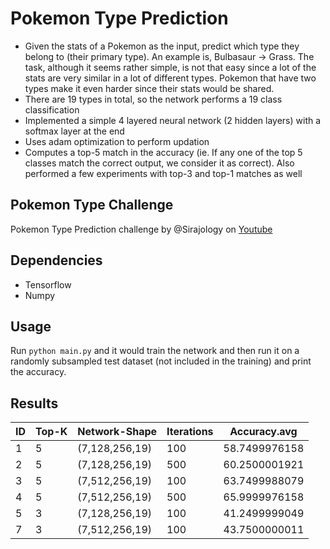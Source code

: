 # Pokemon Type Prediction

* Given the stats of a Pokemon as the input, predict which type they belong to (their primary type). An example is, Bulbasaur -> Grass. The task, although it seems rather simple, is not that easy since a lot of the stats are very similar in a lot of different types. Pokemon that have two types make it even harder since their stats would be shared.
* There are 19 types in total, so the network performs a 19 class classification
* Implemented a simple 4 layered neural network (2 hidden layers) with a softmax layer at the end
* Uses adam optimization to perform updation
* Computes a top-5 match in the accuracy (ie. If any one of the top 5 classes match the correct output, we consider it as correct). Also performed a few experiments with top-3 and top-1 matches as well

## Pokemon Type Challenge
Pokemon Type Prediction challenge by @Sirajology on [Youtube](https://www.youtube.com/watch?v=0xVqLJe9_CY)

## Dependencies
* Tensorflow
* Numpy

## Usage
Run `python main.py` and it would train the network and then run it on a randomly subsampled test dataset (not included in the training) and print the accuracy.

## Results
|ID      |Top-K  |Network-Shape  |Iterations     |Accuracy.avg	|   
|--------|-------|---------------|---------------|--------------|
|1       |5      |(7,128,256,19) |100            |58.7499976158	|
|2       |5      |(7,128,256,19) |500            |60.2500001921	|
|3       |5      |(7,512,256,19) |100            |63.7499988079	|
|4       |5      |(7,512,256,19) |500            |65.9999976158	|
|5       |3      |(7,128,256,19) |100            |41.2499999049	|
|7       |3      |(7,512,256,19) |100            |43.7500000011	|
